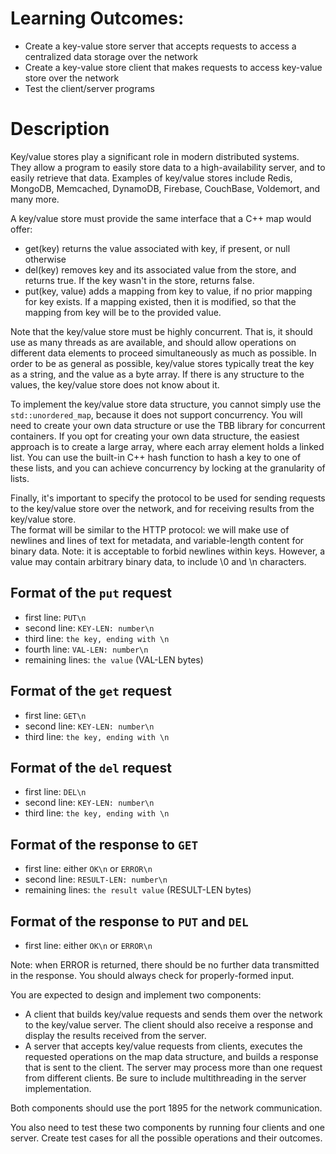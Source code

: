 # Learning Outcomes:
- Create a key-value store server that accepts requests to access a centralized data storage over the network
- Create a key-value store client that makes requests to access key-value store over the network
- Test the client/server programs

# Description
Key/value stores play a significant role in modern distributed systems.  
They  allow a program to easily store data to a high-availability server, and to easily retrieve that data. 
Examples of  key/value stores include Redis, MongoDB, Memcached, DynamoDB, Firebase, CouchBase, Voldemort, and many more.

A key/value store must provide the same interface that a C++ map would offer:

- get(key) returns the value associated with key, if present, or null otherwise
- del(key)  removes key and its associated value from the store, and returns true.  If the key wasn't in the store, returns false.
- put(key, value)  adds a mapping from key to value, if no prior mapping for key exists. If a mapping existed, then it is modified, so that the mapping from key will be to the provided value.

Note that the key/value store must be highly concurrent.  That is, it should use as many threads as are available, and should allow operations on different data elements to proceed simultaneously as much as possible.
In order to be as general as possible, key/value stores typically treat the key as a string, and the value as a byte array.  If there is any structure to the values, the key/value store does not know  about it.
 
To implement the key/value store data structure, you cannot simply use the `std::unordered_map`, because it does not support concurrency.  You will need to create your own data structure or use the TBB library for concurrent containers.  If you opt for creating your own data structure, the easiest approach is to create a large array, where each array element holds a linked list. You can use the built-in C++ hash function to hash a key to one of these  lists, and you can achieve concurrency by locking at the granularity of lists.    

Finally, it's important to specify the protocol to be used for sending requests to the key/value store over the network, and for receiving results from the key/value store.  
The format will be similar to the HTTP protocol:  we will make use of newlines and lines of text for metadata, and variable-length content for binary data.  Note: it is acceptable to forbid  newlines within keys.  However, a value may contain arbitrary binary data, to include \0 and \n characters.

## Format of the `put` request
- first line: `PUT\n`
- second line: `KEY-LEN: number\n`
- third line: `the key, ending with \n`
- fourth line: `VAL-LEN: number\n`
- remaining lines: `the value` (VAL-LEN bytes)
  
## Format of the `get` request
- first line: `GET\n`
- second line: `KEY-LEN: number\n`
- third line: `the key, ending with \n`
 
## Format of the `del` request
- first line: `DEL\n`
- second line: `KEY-LEN: number\n`
- third line: `the key, ending with \n`

## Format of the response to `GET`
- first line: either `OK\n` or `ERROR\n`
- second line: `RESULT-LEN: number\n`
- remaining lines: `the result value` (RESULT-LEN bytes)
 
## Format of the response to `PUT` and `DEL`
- first line: either `OK\n` or `ERROR\n`
 
 Note: when ERROR is returned, there should be no further data transmitted in the response. You should always check for properly-formed input.  
 
You are expected to design and implement two components:

- A client that builds key/value requests and sends them over the network to the key/value server. The client should also receive a response and display the results received from the server.
- A server that accepts key/value requests from clients, executes the requested operations on the map data structure, and builds a response that is sent to the client. The server may process more than one request from different clients. Be sure to include multithreading in the server implementation.

Both components should use the port 1895 for the network communication.

You also need to test these two components by running four clients and one server. 
Create test cases for all the possible operations and their outcomes.
